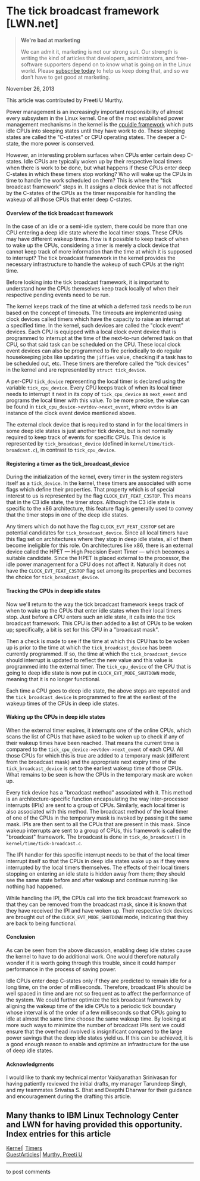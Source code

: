 # The tick broadcast framework [LWN.net]

> **We're bad at marketing**
> 
> We can admit it, marketing is not our strong suit. Our strength is writing the kind of articles that developers, administrators, and free-software supporters depend on to know what is going on in the Linux world. Please [subscribe today](/Promo/nsn-bad/subscribe) to help us keep doing that, and so we don’t have to get good at marketing. 

November 26, 2013

This article was contributed by Preeti U Murthy.

Power management is an increasingly important responsibility of almost every subsystem in the Linux kernel. One of the most established power management mechanisms in the kernel is the [cpuidle framework](/Articles/384146/) which puts idle CPUs into sleeping states until they have work to do. These sleeping states are called the "C-states" or CPU operating states. The deeper a C-state, the more power is conserved. 

However, an interesting problem surfaces when CPUs enter certain deep C-states. Idle CPUs are typically woken up by their respective local timers when there is work to be done, but what happens if these CPUs enter deep C-states in which these timers stop working? Who will wake up the CPUs in time to handle the work scheduled on them? This is where the "tick broadcast framework" steps in. It assigns a clock device that is not affected by the C-states of the CPUs as the timer responsible for handling the wakeup of all those CPUs that enter deep C-states. 

#### Overview of the tick broadcast framework

In the case of an idle or a semi-idle system, there could be more than one CPU entering a deep idle state where the local timer stops. These CPUs may have different wakeup times. How is it possible to keep track of when to wake up the CPUs, considering a timer is merely a clock device that cannot keep track of more information than the time at which it is supposed to interrupt? The tick broadcast framework in the kernel provides the necessary infrastructure to handle the wakeup of such CPUs at the right time. 

Before looking into the tick broadcast framework, it is important to understand how the CPUs themselves keep track locally of when their respective pending events need to be run. 

The kernel keeps track of the time at which a deferred task needs to be run based on the concept of timeouts. The timeouts are implemented using clock devices called timers which have the capacity to raise an interrupt at a specified time. In the kernel, such devices are called the "clock event" devices. Each CPU is equipped with a local clock event device that is programmed to interrupt at the time of the next-to-run deferred task on that CPU, so that said task can be scheduled on the CPU. These local clock event devices can also be programmed to fire periodically to do regular housekeeping jobs like updating the `jiffies` value, checking if a task has to be scheduled out, etc. These timers are therefore called the "tick devices" in the kernel and are represented by `struct tick_device`. 

A per-CPU `tick_device` representing the local timer is declared using the variable `tick_cpu_device`. Every CPU keeps track of when its local timer needs to interrupt it next in its copy of `tick_cpu_device` as `next_event` and programs the local timer with this value. To be more precise, the value can be found in `tick_cpu_device->evtdev->next_event`, where `evtdev` is an instance of the clock event device mentioned above. 

The external clock device that is required to stand in for the local timers in some deep idle states is just another tick device, but is not normally required to keep track of events for specific CPUs. This device is represented by `tick_broadcast_device` (defined in `kernel/time/tick-broadcast.c`), in contrast to `tick_cpu_device`. 

#### Registering a timer as the tick_broadcast_device

During the initialization of the kernel, every timer in the system registers itself as a `tick_device`. In the kernel, these timers are associated with some flags which define their properties. That property which is of special interest to us is represented by the flag `CLOCK_EVT_FEAT_C3STOP`. This means that in the C3 idle state, the timer stops. Although the C3 idle state is specific to the x86 architecture, this feature flag is generally used to convey that the timer stops in one of the deep idle states. 

Any timers which do not have the flag `CLOCK_EVT_FEAT_C3STOP` set are potential candidates for `tick_broadcast_device`. Since all local timers have this flag set on architectures where they stop in deep idle states, all of them become ineligible for this role. On architectures like x86, there is an external device called the HPET — High Precision Event Timer — which becomes a suitable candidate. Since the HPET is placed external to the processor, the idle power management for a CPU does not affect it. Naturally it does not have the `CLOCK_EVT_FEAT_C3STOP` flag set among its properties and becomes the choice for `tick_broadcast_device`. 

#### Tracking the CPUs in deep idle states

Now we'll return to the way the tick broadcast framework keeps track of when to wake up the CPUs that enter idle states when their local timers stop. Just before a CPU enters such an idle state, it calls into the tick broadcast framework. This CPU is then added to a list of CPUs to be woken up; specifically, a bit is set for this CPU in a "broadcast mask". 

Then a check is made to see if the time at which this CPU has to be woken up is prior to the time at which the `tick_broadcast_device` has been currently programmed. If so, the time at which the `tick_broadcast_device` should interrupt is updated to reflect the new value and this value is programmed into the external timer. The `tick_cpu_device` of the CPU that is going to deep idle state is now put in `CLOCK_EVT_MODE_SHUTDOWN` mode, meaning that it is no longer functional. 

Each time a CPU goes to deep idle state, the above steps are repeated and the `tick_broadcast_device` is programmed to fire at the earliest of the wakeup times of the CPUs in deep idle states. 

#### Waking up the CPUs in deep idle states

When the external timer expires, it interrupts one of the online CPUs, which scans the list of CPUs that have asked to be woken up to check if any of their wakeup times have been reached. That means the current time is compared to the `tick_cpu_device->evtdev->next_event` of each CPU. All those CPUs for which this is true are added to a temporary mask (different from the broadcast mask) and the appropriate next expiry time of the `tick_broadcast_device` is set to the earliest wakeup time of those CPUs. What remains to be seen is how the CPUs in the temporary mask are woken up. 

Every tick device has a "broadcast method" associated with it. This method is an architecture-specific function encapsulating the way inter-processor interrupts (IPIs) are sent to a group of CPUs. Similarly, each local timer is also associated with this method. The broadcast method of the local timer of one of the CPUs in the temporary mask is invoked by passing it the same mask. IPIs are then sent to all the CPUs that are present in this mask. Since wakeup interrupts are sent to a group of CPUs, this framework is called the "broadcast" framework. The broadcast is done in `tick_do_broadcast()` in `kernel/time/tick-broadcast.c`. 

The IPI handler for this specific interrupt needs to be that of the local timer interrupt itself so that the CPUs in deep idle states wake up as if they were interrupted by the local timers themselves. The effects of their local timers stopping on entering an idle state is hidden away from them; they should see the same state before and after wakeup and continue running like nothing had happened. 

While handling the IPI, the CPUs call into the tick broadcast framework so that they can be removed from the broadcast mask, since it is known that they have received the IPI and have woken up. Their respective tick devices are brought out of the `CLOCK_EVT_MODE_SHUTDOWN` mode, indicating that they are back to being functional. 

#### Conclusion

As can be seen from the above discussion, enabling deep idle states cause the kernel to have to do additional work. One would therefore naturally wonder if it is worth going through this trouble, since it could hamper performance in the process of saving power. 

Idle CPUs enter deep C-states only if they are predicted to remain idle for a long time, on the order of milliseconds. Therefore, broadcast IPIs should be well spaced in time and are not so frequent as to affect the performance of the system. We could further optimize the tick broadcast framework by aligning the wakeup time of the idle CPUs to a periodic tick boundary whose interval is of the order of a few milliseconds so that CPUs going to idle at almost the same time choose the same wakeup time. By looking at more such ways to minimize the number of broadcast IPIs sent we could ensure that the overhead involved is insignificant compared to the large power savings that the deep idle states yield us. If this can be achieved, it is a good enough reason to enable and optimize an infrastructure for the use of deep idle states. 

#### Acknowledgments

I would like to thank my technical mentor Vaidyanathan Srinivasan for having patiently reviewed the initial drafts, my manager Tarundeep Singh, and my teammates Srivatsa S. Bhat and Deepthi Dharwar for their guidance and encouragement during the drafting this article. 

Many thanks to IBM Linux Technology Center and LWN for having provided this opportunity.  
Index entries for this article  
---  
[Kernel](/Kernel/Index)| [Timers](/Kernel/Index#Timers)  
[GuestArticles](/Archives/GuestIndex/)| [Murthy, Preeti U](/Archives/GuestIndex/#Murthy_Preeti_U)  
  


* * *

to post comments 
